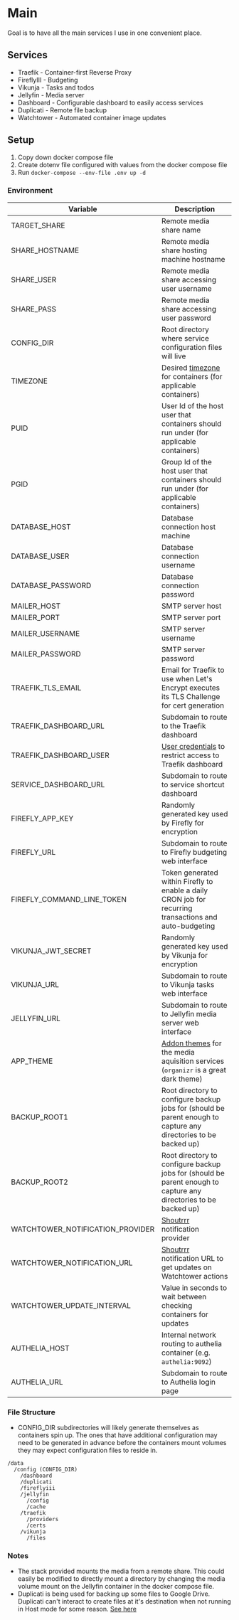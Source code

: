 # Main

Goal is to have all the main services I use in one convenient place.

## Services

- Traefik - Container-first Reverse Proxy
- FireflyIII - Budgeting
- Vikunja - Tasks and todos
- Jellyfin - Media server
- Dashboard - Configurable dashboard to easily access services
- Duplicati - Remote file backup
- Watchtower - Automated container image updates

## Setup

1. Copy down docker compose file
2. Create dotenv file configured with values from the docker compose file
3. Run `docker-compose --env-file .env up -d`

### Environment

| Variable                         | Description                                                                                                                 |
| -------------------------------- | --------------------------------------------------------------------------------------------------------------------------- |
| TARGET_SHARE                     | Remote media share name                                                                                                     |
| SHARE_HOSTNAME                   | Remote media share hosting machine hostname                                                                                 |
| SHARE_USER                       | Remote media share accessing user username                                                                                  |
| SHARE_PASS                       | Remote media share accessing user password                                                                                  |
| CONFIG_DIR                       | Root directory where service configuration files will live                                                                  |
| TIMEZONE                         | Desired [timezone](https://en.wikipedia.org/wiki/List_of_tz_database_time_zones) for containers (for applicable containers) |
| PUID                             | User Id of the host user that containers should run under (for applicable containers)                                       |
| PGID                             | Group Id of the host user that containers should run under (for applicable containers)                                      |
| DATABASE_HOST                    | Database connection host machine                                                                                            |
| DATABASE_USER                    | Database connection username                                                                                                |
| DATABASE_PASSWORD                | Database connection password                                                                                                |
| MAILER_HOST                      | SMTP server host                                                                                                            |
| MAILER_PORT                      | SMTP server port                                                                                                            |
| MAILER_USERNAME                  | SMTP server username                                                                                                        |
| MAILER_PASSWORD                  | SMTP server password                                                                                                        |
| TRAEFIK_TLS_EMAIL                | Email for Traefik to use when Let's Encrypt executes its TLS Challenge for cert generation                                  |
| TRAEFIK_DASHBOARD_URL            | Subdomain to route to the Traefik dashboard                                                                                 |
| TRAEFIK_DASHBOARD_USER           | [User credentials](https://doc.traefik.io/traefik/middlewares/http/basicauth/) to restrict access to Traefik dashboard      |
| SERVICE_DASHBOARD_URL            | Subdomain to route to service shortcut dashboard                                                                            |
| FIREFLY_APP_KEY                  | Randomly generated key used by Firefly for encryption                                                                       |
| FIREFLY_URL                      | Subdomain to route to Firefly budgeting web interface                                                                       |
| FIREFLY_COMMAND_LINE_TOKEN       | Token generated within Firefly to enable a daily CRON job for recurring transactions and auto-budgeting                     |
| VIKUNJA_JWT_SECRET               | Randomly generated key used by Vikunja for encryption                                                                       |
| VIKUNJA_URL                      | Subdomain to route to Vikunja tasks web interface                                                                           |
| JELLYFIN_URL                     | Subdomain to route to Jellyfin media server web interface                                                                   |
| APP_THEME                        | [Addon themes](https://theme-park.dev/) for the media aquisition services (`organizr` is a great dark theme)                |
| BACKUP_ROOT1                     | Root directory to configure backup jobs for (should be parent enough to capture any directories to be backed up)            |
| BACKUP_ROOT2                     | Root directory to configure backup jobs for (should be parent enough to capture any directories to be backed up)            |
| WATCHTOWER_NOTIFICATION_PROVIDER | [Shoutrrr](https://containrrr.dev/shoutrrr/v0.5/services/overview/) notification provider                                   |
| WATCHTOWER_NOTIFICATION_URL      | [Shoutrrr](https://containrrr.dev/shoutrrr/v0.5/services/overview/) notification URL to get updates on Watchtower actions   |
| WATCHTOWER_UPDATE_INTERVAL       | Value in seconds to wait between checking containers for updates                                                            |
| AUTHELIA_HOST                    | Internal network routing to authelia container (e.g. `authelia:9092`)                                                       |
| AUTHELIA_URL                     | Subdomain to route to Authelia login page                                                                                   |

### File Structure

- CONFIG_DIR subdirectories will likely generate themselves as containers spin up. The ones that have additional configuration may need to be generated in advance before the containers mount volumes they may expect configuration files to reside in.

```
/data
  /config (CONFIG_DIR)
    /dashboard
    /duplicati
    /fireflyiii
    /jellyfin
      /config
      /cache
    /traefik
      /providers
      /certs
    /vikunja
      /files
```

### Notes

- The stack provided mounts the media from a remote share. This could easily be modified to directly mount a directory by changing the media volume mount on the Jellyfin container in the docker compose file.
- Duplicati is being used for backing up some files to Google Drive. Duplicati can't interact to create files at it's destination when not running in Host mode for some reason. [See here](https://forum.duplicati.com/t/google-drive-shared-drive-path-error/14036/3)
